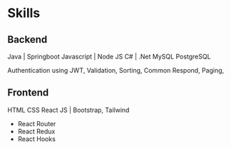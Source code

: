 # Skills

## Backend
Java        |   Springboot
Javascript  |   Node JS
C#          |   .Net
MySQL
PostgreSQL

Authentication using JWT, Validation, Sorting, Common Respond, Paging, 

## Frontend
HTML
CSS
React JS    | Bootstrap, Tailwind
- React Router
- React Redux
- React Hooks